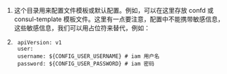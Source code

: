 1. 这个目录用来配置文件模板或默认配置。例如，可以在这里存放 confd 或 consul-template 模板文件。这里有一点要注意，配置中不能携带敏感信息，这些敏感信息，我们可以用占位符来替代，例如：
2.
        apiVersion: v1    
        user:    
        username: ${CONFIG_USER_USERNAME} # iam 用户名    
        password: ${CONFIG_USER_PASSWORD} # iam 密码
